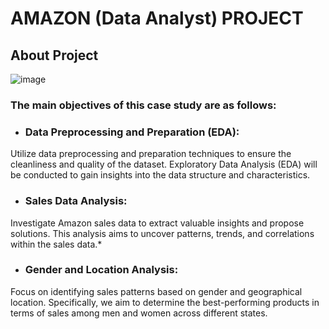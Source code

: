 # AMAZON (Data Analyst) PROJECT
## About Project

![image]([https://duet-cdn.vox-cdn.com/thumbor/0x0:2040x1360/2400x1600/filters:focal(1020x680:1021x681):format(webp)/cdn.vox-cdn.com/uploads/chorus_asset/file/23935561/acastro_STK103__04.jpg)

### The main objectives of this case study are as follows:


* ### Data Preprocessing and Preparation (EDA):

Utilize data preprocessing and preparation techniques to ensure the cleanliness and quality of the dataset. Exploratory Data Analysis (EDA) will be conducted to gain insights into the data structure and characteristics.
* ### Sales Data Analysis:

Investigate Amazon sales data to extract valuable insights and propose solutions. This analysis aims to uncover patterns, trends, and correlations within the sales data.* 
* ### Gender and Location Analysis:

Focus on identifying sales patterns based on gender and geographical location. Specifically, we aim to determine the best-performing products in terms of sales among men and women across different states.





